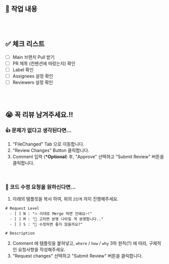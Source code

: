 ## 🎯 작업 내용

<!-- [여기서부터 주석]
형식)

- [commit 이름](commit url)
  - 이 commit 에서는 이러이러한 작업을 했습니다.
  - 이러이러한 내용을 꼭 숙지해주세요.

[여기까지 주석] -->

<br/>
<br/>

## ✅ 체크 리스트

<!-- [여기서부터 주석]

👋🏼 이 주석 영역 아래, checklist 꼭 확인하고 표식을 남겨주세요.

체크하는 방법)
"[" 랑 "]" 사이에 공백없이 x 표시해주기!!!

올바른 예)
[x]

잘못된 예)
[ x]
[x ]
[ x ]

[여기까지 주석] -->

-   [ ] Main 브랜치 Pull 받기
-   [ ] PR 제목 (컨벤션에 따랐는지) 확인
-   [ ] Label 확인
-   [ ] Assignees 설정 확인
-   [ ] Reviewers 설정 확인

<br/>
<br/>

## 😭 꼭 리뷰 남겨주세요.!!

### 👍 문제가 없다고 생각된다면...

1. "FileChanged" Tab 으로 이동합니다.
2. "Review Changes" Button 클릭합니다.
3. Comment 입력 (**\*Optional**) 후, "Approve" 선택하고 "Submit Review" 버튼을 클릭합니다.

<br/>

### 🙏 코드 수정 요청을 원하신다면...

1. 아래의 템플릿을 복사 하여, 위의 `2단계` 까지 진행해주세요.

```text
# Request Level
  - [ ] N : "🔥 이대로 Merge 하면 안돼요~!"
  - [ ] M : "🥹 고치면 분명 나아질 게 분명합니다.."
  - [ ] S : "🤷 수정하면 좋지 않을까요?"

# Description

```

2. Comment 에 템플릿을 붙혀넣고, `where` / `how` / `why` 3하 원칙(?) 에 따라, 구체적인 요청사항을 작성해주세요.
3. "Request changes" 선택하고 "Submit Review" 버튼을 클릭합니다.

<br/>
<br/>
